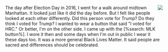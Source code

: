 <img src="http://scripting.com/images/2017/12/09/mlk.png" border="0" align="right">The day after Election Day in 2016, I went for a walk around midtown Manhattan. It looked just like it did the day before. But I felt like people looked at each other differently. Did this person vote for Trump? Do they think I voted for Trump? I wanted to wear a button that said "I voted for HRC." Or better, I'm on the other side. I came up with the [%search: MLK button%]. I wore it then and some days when I'm out in public I wear it these days too. It was a more general Black Lives Matter. It said people are sacred and differences should be celebrated. 
